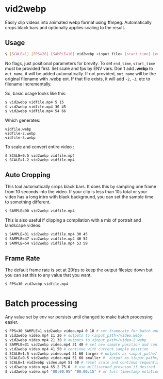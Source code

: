 # vid2webp

Easily clip videos into animated webp format using ffmpeg. Automatically crops black bars and optionally applies scaling to the result.

## Usage

```bash
$ [SCALE=1] [FPS=20] [SAMPLE=10] vid2webp <input_file> [start_time] [end_time] [out_name]
```

No flags, just positional parameters for brevity. To set `end_time`, `start_time` must be provided first. Set scale and fps by ENV vars. Don't add **.webp** to `out_name`, it will be added automatically. If not provided, `out_name` will be the original filename with .webp ext. If that file exists, it will add `-2`, `-3`, etc to filename incrementally.

So, basic usage looks like this:
```bash
$ vid2webp vidfile.mp4 5 15
$ vid2webp vidfile.mp4 30 45
$ vid2webp vidfile.mp4 54 66
```

Which generates:
```
vidfile.webp
vidfile-2.webp
vidfile-3.webp
```

To scale and convert entire video :
```
$ SCALE=0.5 vid2webp vidfile.mp4
$ SCALE=1.2 vid2webp vidfile.mp4
```

## Auto Cropping

This tool automatically crops black bars. It does this by sampling one frame from 10 seconds into the video. If your clip is less than 10s total or your video has a long intro with black background, you can set the sample time to something different.

```bash
$ SAMPLE=90 vid2webp vidfile.mp4
```

This is also useful if clipping a compilation with a mix of portrait and landscape videos.

```bash
$ SAMPLE=31 vid2webp vidfile.mp4 30 45
$ SAMPLE=47 vid2webp vidfile.mp4 46 52
$ SAMPLE=54 vid2webp vidfile.mp4 53 59
```

## Frame Rate

The default frame rate is set at 20fps to keep the output filesize down but you can set this to any value that you want.

```bash
$ FPS=30 vid2webp vidfile.mp4
```

# Batch processing

Any value set by env var persists until changed to make batch processing easier.

```bash
$ FPS=30 SAMPLE=1 vid2webp video.mp4 0 10 # set framerate for batch and initial sample position
$ vid2webp video.mp4 11 20 # outputs to <input_path>/video.webp
$ vid2webp video.mp4 21 30 # outputs to <input_path>/video-2.webp
$ SAMPLE=31 vid2webp video.mp4 31 40 # set new sample position and continue sequential output
$ vid2webp video.mp4 41 50 # continue with current sample position
$ SCALE=1.5 vid2webp video.mp4 51 60 larger # outputs as <input_path>/larger.webp
$ SCALE=0.5 vid2webp video.mp4 51 60 smaller #  output as <input_path>/smaller.webp
$ SCALE=1 vid2webp video.mp4 51 60 # reset scale and continue sequential output
$ vid2webp video.mp4 65.2 75.6  # use millisecond prescion if desired
$ vid2webp video.mp4 "00:00:05" "00:00:15" # or full timestamp notation
```